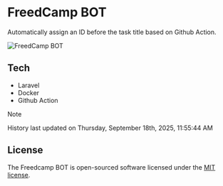 # FreedCamp BOT

Automatically assign an ID before the task title based on Github Action.

![FreedCamp BOT](https://repository-images.githubusercontent.com/737932867/7d34798b-2680-471c-b089-a78a718d3d6a)

## Tech

- Laravel
- Docker
- Github Action

> [!NOTE]  
> History last updated on Thursday, September 18th, 2025, 11:55:44 AM

## License

The Freedcamp BOT is open-sourced software licensed under the [MIT license](https://opensource.org/licenses/MIT).
